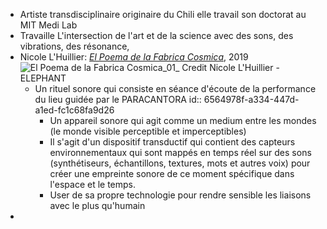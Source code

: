 - Artiste transdisciplinaire originaire du Chili elle travail son doctorat au MIT Medi Lab
- Travaille L'intersection de l'art et de la science avec des sons, des vibrations, des résonance,
- Nicole L'Huillier: [*El Poema de la Fabrica Cosmica*](https://elephant.art/nicole-lhuillier-interview-robots-sound-space-28062020/el-poema-de-la-fabrica-cosmica_01_-credit-nicole-lhuillier/), 2019 ![El Poema de la Fabrica Cosmica_01_ Credit Nicole L'Huillier - ELEPHANT](https://elephant.art/wp-content/uploads/2020/08/El-Poema-de-la-Fabrica-Cosmica_01_-Credit-Nicole-LHuillier-scaled.jpg)
	- Un rituel sonore qui consiste en séance d'écoute de la performance du lieu guidée par le PARACANTORA
	  id:: 6564978f-a334-447d-a1ed-fc1c68fa9d26
		- Un appareil sonore qui agit comme un medium entre les mondes (le monde visible perceptible et imperceptibles)
		- Il s'agit d'un dispositif transductif qui contient des capteurs environnementaux qui sont mappés en temps réel sur des sons (synthétiseurs, échantillons, textures, mots et autres voix) pour créer une empreinte sonore de ce moment spécifique dans l'espace et le temps.
		- User de sa propre technologie pour rendre sensible les liaisons avec le plus qu'humain
-